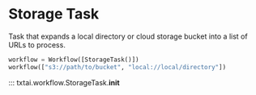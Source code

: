 # Storage Task

Task that expands a local directory or cloud storage bucket into a list of URLs to process.

```python
workflow = Workflow([StorageTask()])
workflow(["s3://path/to/bucket", "local://local/directory"])
```

::: txtai.workflow.StorageTask.__init__
